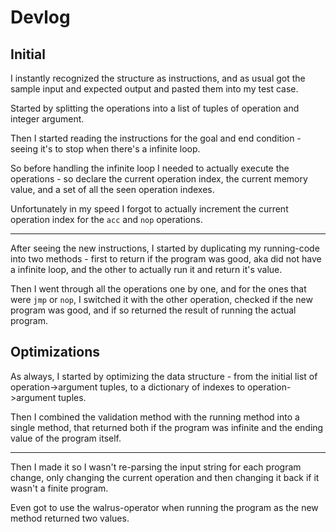 # Devlog

## Initial

I instantly recognized the structure as instructions, and as usual got the sample input and expected output and pasted them into my test case.

Started by splitting the operations into a list of tuples of operation and integer argument.

Then I started reading the instructions for the goal and end condition - seeing it's to stop when there's a infinite loop.

So before handling the infinite loop I needed to actually execute the operations - so declare the current operation index, the current memory value, and a set of all the seen operation indexes.

Unfortunately in my speed I forgot to actually increment the current operation index for the `acc` and `nop` operations.

***

After seeing the new instructions, I started by duplicating my running-code into two methods - first to return if the program was good, aka did not have a infinite loop, and the other to actually run it and return it's value.

Then I went through all the operations one by one, and for the ones that were `jmp` or `nop`, I switched it with the other operation, checked if the new program was good, and if so returned the result of running the actual program.

## Optimizations

As always, I started by optimizing the data structure - from the initial list of operation->argument tuples, to a dictionary of indexes to operation->argument tuples.

Then I combined the validation method with the running method into a single method, that returned both if the program was infinite and the ending value of the program itself.

***

Then I made it so I wasn't re-parsing the input string for each program change, only changing the current operation and then changing it back if it wasn't a finite program.

Even got to use the walrus-operator when running the program as the new method returned two values.
